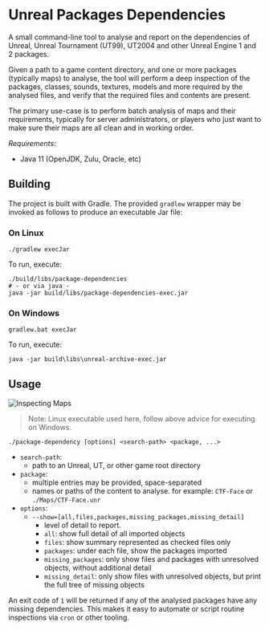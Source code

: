 # Unreal Packages Dependencies

A small command-line tool to analyse and report on the dependencies of Unreal,
Unreal Tournament (UT99), UT2004 and other Unreal Engine 1 and 2 packages.

Given a path to a game content directory, and one or more packages (typically 
maps) to analyse, the tool will perform a deep inspection of the packages,
classes, sounds, textures, models and more required by the analysed files, and
verify that the required files and contents are present.

The primary use-case is to perform batch analysis of maps and their 
requirements, typically for server administrators, or players who just want to
make sure their maps are all clean and in working order.

*Requirements:*
- Java 11 (OpenJDK, Zulu, Oracle, etc)


## Building

The project is built with Gradle. The provided `gradlew` wrapper may be 
invoked as follows to produce an executable Jar file:

### On Linux

```
./gradlew execJar
```

To run, execute:

```
./build/libs/package-dependencies
# - or via java -
java -jar build/libs/package-dependencies-exec.jar
```

### On Windows

```
gradlew.bat execJar
```

To run, execute:

```
java -jar build\libs\unreal-archive-exec.jar
```


## Usage

![Inspecting Maps](https://i.imgur.com/SYoDN0g.gif)

> Note: Linux executable used here, follow above advice for executing on 
> Windows.

```
./package-dependency [options] <search-path> <package, ...>
```

- `search-path`:
  - path to an Unreal, UT, or other game root directory
- `package`:
  - multiple entries may be provided, space-separated
  - names or paths of the content to analyse. for example:
    `CTF-Face` or `./Maps/CTF-Face.unr`
- `options`:
  - `--show=[all,files,packages,missing_packages,missing_detail]`
    - level of detail to report.
    - `all`: show full detail of all imported objects
    - `files`: show summary represented as checked files only
    - `packages`: under each file, show the packages imported
    - `missing_packages`: only show files and packages with unresolved objects, 
      without additional detail
    - `missing_detail`: only show files with unresolved objects, but print the
      full tree of missing objects

An exit code of `1` will be returned if any of the analysed packages have any
missing dependencies. This makes it easy to automate or script routine 
inspections via `cron` or other tooling.
